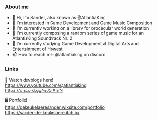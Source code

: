 ### About me

- 👋 Hi, I'm Sander, also known as @AtlantiaKing
- 👀 I'm interested in Game Development and Game Music Composition
- 🔭 I’m currently working on a library for procedular world generation
- 🎹 I'm currently composing a random series of game music for an AtlantiaKing Soundtrack Nr. 2
- 🌱 I’m currently studying Game Development at Digital Arts and Entertainment of Howest
- 📫 How to reach me: @atlantiaking on discord  

### Links

👀 Watch devblogs here!  
https://www.youtube.com/@atlantiaking  
https://discord.gg/wJ5rXmN  

🖥️ Portfolio!  
https://dekeukelaeresander.wixsite.com/portfolio  
https://sander-de-keukelaere.itch.io/
